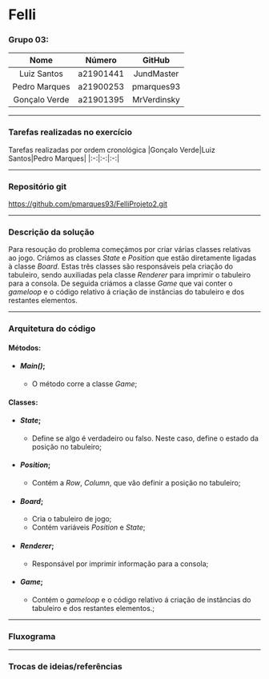 # Felli

### Grupo 03: 
|Nome|Número|GitHub|
|:-:|:-:|:-:|
|Luiz Santos|a21901441|JundMaster|
|Pedro Marques|a21900253|pmarques93|
|Gonçalo Verde|a21901395|MrVerdinsky|

---
### Tarefas realizadas no exercício

Tarefas realizadas por ordem cronológica
|Gonçalo Verde|Luiz Santos|Pedro Marques|
|:-:|:-:|:-:|

---
### Repositório git
https://github.com/pmarques93/FelliProjeto2.git

---
### Descrição da solução
Para resoução do problema começámos por criar várias classes relativas ao jogo. Criámos as classes _State_ e _Position_ que estão diretamente ligadas à classe _Board_. Estas três classes são responsáveis pela criação do tabuleiro, sendo auxiliadas pela classe _Renderer_ para imprimir o tabuleiro para a consola. De seguida criámos a classe _Game_ que vai conter o _gameloop_ e o código relativo á criação de instâncias do tabuleiro e dos restantes elementos.

---
### Arquitetura do código
#### Métodos:
- #### _Main()_;
  - O método corre a classe _Game_;
  
#### Classes:
- #### _State_;
  - Define se algo é verdadeiro ou falso. Neste caso, define o estado da posição no tabuleiro;
  
- #### _Position_;
  - Contém a _Row_, _Column_, que vão definir a posição no tabuleiro;

- #### _Board_;
  - Cria o tabuleiro de jogo;
  - Contém variáveis _Position_ e _State_;
  
- #### _Renderer_;
  - Responsável por imprimir informação para a consola;
  
- #### _Game_;
  - Contém o _gameloop_ e o código relativo á criação de instâncias do tabuleiro e dos restantes elementos.;
  
---
### Fluxograma

---
### Trocas de ideias/referências

